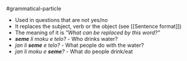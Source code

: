 #grammatical-particle
- Used in questions that are not yes/no
- It replaces the subject, verb or the object (see [[Sentence format]])
- The meaning of it is *"What can be replaced by this word?"*
- _**seme** li moku e telo?_ - Who drinks water?
- *jan li **seme** e telo?* - What people do with the water?
- *jan li moku e **seme**?* - What do people drink/eat